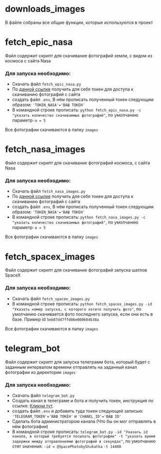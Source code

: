 # downloads_images
В файле собраны все общие функции, которые используются в проект

# fetch_epic_nasa
Файл содержит скрипт для скачивание фотографий земли, с видом из космоса с сайта Nasa 

### Для запуска необходимо:
- Скачать файл `fetch_epic_nasa.py`
- По [данной ссылке](https://api.nasa.gov/#apod) получить для себя токен для доступа к скачиванию фотографий с сайта
- создать файл `.env`, В нём прописать полученный токен следующим образом: `'TOKEN_NASA'='ВАШ ТОКЕН'`
- В командной строке прописать: ` python fetch_epic_nasa.py -с "указать количество скачиваемых фотографий" `, по умолчанию параметр`-a = 5`

Все фотографии скачиваются в папку `images`

# fetch_nasa_images
Файл содержит скрипт для скачивание фотографий космоса, с сайта Nasa 
### Для запуска необходимо:
- Скачать файл `fetch_nasa_images.py`
- По [данной ссылке](https://api.nasa.gov/#apod) получить для себя токен для доступа к скачиванию фотографий с сайта
- создать файл `.env`, В нём прописать полученный токен следующим образом: `'TOKEN_NASA'='ВАШ ТОКЕН'`
- В командной строке прописать: `python fetch_nasa_images.py -с "указать количество скачиваемых фотографий"`, по умолчанию параметр`-a = 5`

Все фотографии скачиваются в папку `images`

# fetch_spacex_images
Файл содержит скрипт для скачивание фотографий запуска шатлов SpaceX
### Для запуска необходимо:
- Скачать файл `fetch_spacex_images.py`
- В командной строке прописать: `python fetch_spacex_images.py -id "Указать номер запуска, с которого хотите получить фото"`, по умолчанию скачивается фото последнего запуска, если они есть в базе. Пример id `5eb87d47ffd86e000604b38a`

Все фотографии скачиваются в папку `images`

# telegram_bot
Файл содержит скрипт для запуска телеграмм бота, который будет с заданным интервалом времени отправлять на заданный канал фотографии из директории `images`
### Для запуска необходимо:
- Скачать файл `telegram_bot.py`
- Создать канал в телеграме и бота и получить токен, инструкция по ссылке: [Кликни тут](https://smmplanner.com/blog/otlozhennyj-posting-v-telegram/).
- создать файл `.env` и добавить туда токен следующей записью: `'TELEGRAM_TOKEN'='ВАШ ТОКЕН'` и `'CHANEL_ID'='ВАШ ID'`
- Сделать бота администратором канала (Что бы он мог отправлять в нём фотографии)
- В командной строке прописать: `telegram_bot.py -id "Указать id канала, в который требуется посылать фотографии" -t "указать время задержки между отправлениями фотографий в секундах"`, по умолчанию стят значения: `-id = @SpacePhotobyShukatka` `-t 14400`
